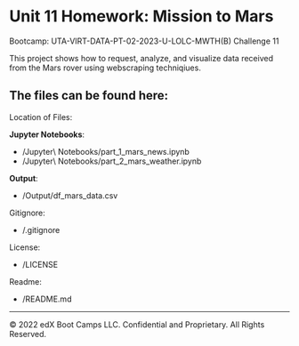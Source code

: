 # Unit 11 Homework: Mission to Mars
Bootcamp: UTA-VIRT-DATA-PT-02-2023-U-LOLC-MWTH(B) Challenge 11

This project shows how to request, analyze, and visualize data received from the Mars rover using webscraping techniqiues.

## The files can be found here:

Location of Files:

**Jupyter Notebooks**:

- /Jupyter\ Notebooks/part_1_mars_news.ipynb
- /Jupyter\ Notebooks/part_2_mars_weather.ipynb

**Output**:
- /Output/df_mars_data.csv

Gitignore:
- /.gitignore

License:
- /LICENSE

Readme:
- /README.md

---

© 2022 edX Boot Camps LLC. Confidential and Proprietary. All Rights Reserved.
